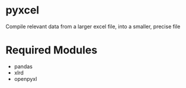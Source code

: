 # pyxcel
Compile relevant data from a larger excel file, into a smaller, precise file


# Required Modules

- pandas
- xlrd
- openpyxl